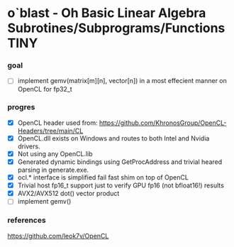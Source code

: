 # o`blast - Oh Basic Linear Algebra Subrotines/Subprograms/Functions TINY

### goal

- [ ] implement gemv(matrix[m][n], vector[n]) in a most effecient manner on OpenCL for fp32_t

### progres

- [x] OpenCL header used from: 
   https://github.com/KhronosGroup/OpenCL-Headers/tree/main/CL
- [x] OpenCL.dll exists on Windows and routes to both Intel and Nvidia drivers.
- [x] Not using any OpenCL.lib
- [x] Generated dynamic bindings using GetProcAddress and trivial heared parsing in generate.exe.
- [x] ocl.* interface is simplified fail fast shim on top of OpenCL
- [x] Trivial host fp16_t support just to verify GPU fp16 (not bfloat16!) results
- [x] AVX2/AVX512 dot() vector product
- [ ] implement gemv()

### references

https://github.com/leok7v/OpenCL
